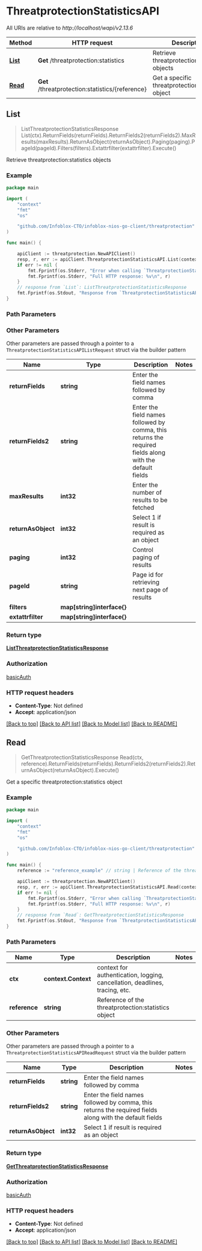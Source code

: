 # ThreatprotectionStatisticsAPI

All URIs are relative to *http://localhost/wapi/v2.13.6*

Method | HTTP request | Description
------------- | ------------- | -------------
[**List**](ThreatprotectionStatisticsAPI.md#List) | **Get** /threatprotection:statistics | Retrieve threatprotection:statistics objects
[**Read**](ThreatprotectionStatisticsAPI.md#Read) | **Get** /threatprotection:statistics/{reference} | Get a specific threatprotection:statistics object



## List

> ListThreatprotectionStatisticsResponse List(ctx).ReturnFields(returnFields).ReturnFields2(returnFields2).MaxResults(maxResults).ReturnAsObject(returnAsObject).Paging(paging).PageId(pageId).Filters(filters).Extattrfilter(extattrfilter).Execute()

Retrieve threatprotection:statistics objects



### Example

```go
package main

import (
	"context"
	"fmt"
	"os"

	"github.com/Infoblox-CTO/infoblox-nios-go-client/threatprotection"
)

func main() {

	apiClient := threatprotection.NewAPIClient()
	resp, r, err := apiClient.ThreatprotectionStatisticsAPI.List(context.Background()).Execute()
	if err != nil {
		fmt.Fprintf(os.Stderr, "Error when calling `ThreatprotectionStatisticsAPI.List``: %v\n", err)
		fmt.Fprintf(os.Stderr, "Full HTTP response: %v\n", r)
	}
	// response from `List`: ListThreatprotectionStatisticsResponse
	fmt.Fprintf(os.Stdout, "Response from `ThreatprotectionStatisticsAPI.List`: %v\n", resp)
}
```

### Path Parameters



### Other Parameters

Other parameters are passed through a pointer to a `ThreatprotectionStatisticsAPIListRequest` struct via the builder pattern


Name | Type | Description  | Notes
------------- | ------------- | ------------- | -------------
**returnFields** | **string** | Enter the field names followed by comma | 
**returnFields2** | **string** | Enter the field names followed by comma, this returns the required fields along with the default fields | 
**maxResults** | **int32** | Enter the number of results to be fetched | 
**returnAsObject** | **int32** | Select 1 if result is required as an object | 
**paging** | **int32** | Control paging of results | 
**pageId** | **string** | Page id for retrieving next page of results | 
**filters** | **map[string]interface{}** |  | 
**extattrfilter** | **map[string]interface{}** |  | 

### Return type

[**ListThreatprotectionStatisticsResponse**](ListThreatprotectionStatisticsResponse.md)

### Authorization

[basicAuth](../README.md#basicAuth)

### HTTP request headers

- **Content-Type**: Not defined
- **Accept**: application/json

[[Back to top]](#) [[Back to API list]](../README.md#documentation-for-api-endpoints)
[[Back to Model list]](../README.md#documentation-for-models)
[[Back to README]](../README.md)


## Read

> GetThreatprotectionStatisticsResponse Read(ctx, reference).ReturnFields(returnFields).ReturnFields2(returnFields2).ReturnAsObject(returnAsObject).Execute()

Get a specific threatprotection:statistics object



### Example

```go
package main

import (
	"context"
	"fmt"
	"os"

	"github.com/Infoblox-CTO/infoblox-nios-go-client/threatprotection"
)

func main() {
	reference := "reference_example" // string | Reference of the threatprotection:statistics object

	apiClient := threatprotection.NewAPIClient()
	resp, r, err := apiClient.ThreatprotectionStatisticsAPI.Read(context.Background(), reference).Execute()
	if err != nil {
		fmt.Fprintf(os.Stderr, "Error when calling `ThreatprotectionStatisticsAPI.Read``: %v\n", err)
		fmt.Fprintf(os.Stderr, "Full HTTP response: %v\n", r)
	}
	// response from `Read`: GetThreatprotectionStatisticsResponse
	fmt.Fprintf(os.Stdout, "Response from `ThreatprotectionStatisticsAPI.Read`: %v\n", resp)
}
```

### Path Parameters


Name | Type | Description  | Notes
------------- | ------------- | ------------- | -------------
**ctx** | **context.Context** | context for authentication, logging, cancellation, deadlines, tracing, etc.
**reference** | **string** | Reference of the threatprotection:statistics object | 

### Other Parameters

Other parameters are passed through a pointer to a `ThreatprotectionStatisticsAPIReadRequest` struct via the builder pattern


Name | Type | Description  | Notes
------------- | ------------- | ------------- | -------------
**returnFields** | **string** | Enter the field names followed by comma | 
**returnFields2** | **string** | Enter the field names followed by comma, this returns the required fields along with the default fields | 
**returnAsObject** | **int32** | Select 1 if result is required as an object | 

### Return type

[**GetThreatprotectionStatisticsResponse**](GetThreatprotectionStatisticsResponse.md)

### Authorization

[basicAuth](../README.md#basicAuth)

### HTTP request headers

- **Content-Type**: Not defined
- **Accept**: application/json

[[Back to top]](#) [[Back to API list]](../README.md#documentation-for-api-endpoints)
[[Back to Model list]](../README.md#documentation-for-models)
[[Back to README]](../README.md)

